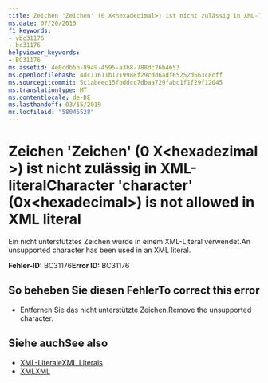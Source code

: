 ```yaml
---
title: Zeichen 'Zeichen' (0 X<hexadecimal>) ist nicht zulässig in XML-literal
ms.date: 07/20/2015
f1_keywords:
- vbc31176
- bc31176
helpviewer_keywords:
- BC31176
ms.assetid: 4e0cdb5b-8949-4595-a3b8-788dc26b4653
ms.openlocfilehash: 4dc11611b1719988f29cdd6adf65252d663c8cff
ms.sourcegitcommit: 5c1abeec15fbddcc7dbaa729fabc1f1f29f12045
ms.translationtype: MT
ms.contentlocale: de-DE
ms.lasthandoff: 03/15/2019
ms.locfileid: "58045528"
---
```

# <a name="character-character-0xhexadecimal-is-not-allowed-in-xml-literal"></a><span data-ttu-id="54a5d-102">Zeichen 'Zeichen' (0 X\<hexadezimal >) ist nicht zulässig in XML-literal</span><span class="sxs-lookup"><span data-stu-id="54a5d-102">Character 'character' (0x\<hexadecimal>) is not allowed in XML literal</span></span>
<span data-ttu-id="54a5d-103">Ein nicht unterstütztes Zeichen wurde in einem XML-Literal verwendet.</span><span class="sxs-lookup"><span data-stu-id="54a5d-103">An unsupported character has been used in an XML literal.</span></span>  
  
 <span data-ttu-id="54a5d-104">**Fehler-ID:** BC31176</span><span class="sxs-lookup"><span data-stu-id="54a5d-104">**Error ID:** BC31176</span></span>  
  
## <a name="to-correct-this-error"></a><span data-ttu-id="54a5d-105">So beheben Sie diesen Fehler</span><span class="sxs-lookup"><span data-stu-id="54a5d-105">To correct this error</span></span>  
  
-   <span data-ttu-id="54a5d-106">Entfernen Sie das nicht unterstützte Zeichen.</span><span class="sxs-lookup"><span data-stu-id="54a5d-106">Remove the unsupported character.</span></span>  
  
## <a name="see-also"></a><span data-ttu-id="54a5d-107">Siehe auch</span><span class="sxs-lookup"><span data-stu-id="54a5d-107">See also</span></span>

- [<span data-ttu-id="54a5d-108">XML-Literale</span><span class="sxs-lookup"><span data-stu-id="54a5d-108">XML Literals</span></span>](../../visual-basic/language-reference/xml-literals/index.md)
- [<span data-ttu-id="54a5d-109">XML</span><span class="sxs-lookup"><span data-stu-id="54a5d-109">XML</span></span>](../../visual-basic/programming-guide/language-features/xml/index.md)

